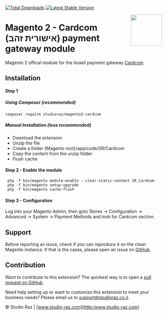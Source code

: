 [![Total Downloads](https://poser.pugx.org/studioraz/magento2-cardcom/downloads)](https://packagist.org/packages/studioraz/magento2-cardcom)
[![Latest Stable Version](https://poser.pugx.org/studioraz/magento2-cardcom/v/stable)](https://packagist.org/packages/studioraz/magento2-cardcom)

<a href="http://www.magepal.com" ><img src="https://image.ibb.co/cRGMFy/logostudioraz.jpg" width="100" align="right" /></a>
# Magento 2 - Cardcom (אישורית זהב) payment gateway module

Magento 2 offical module for the Israeli payment gateway [Cardcom](https://www.cardcom.solutions/)

## Installation

#### Step 1

##### Using Composer (recommended)

```
composer require studioraz/magento2-cardcom
```

##### Manual Installation (less recommended)
 * Download the extension
 * Unzip the file
 * Create a folder {Magento root}/app/code/SR/Cardcom
 * Copy the content from the unzip folder
 * Flush cache

#### Step 2 -  Enable the module
```
 php -f bin/magento module:enable --clear-static-content SR_Cardcom
 php -f bin/magento setup:upgrade
 php -f bin/magento cache:flush
```

#### Step 3 - Configuration
Log into your Magento Admin, then goto Stores -> Configuration -> Advanced -> System -> Payment Methods and look for Cardcom section.


Support
---
Before reporting an issue, check if you can reproduce it on the clean Magento instance.
If that is the cases, please open an issue on [GitHub](https://github.com/studioraz/magento2-cardcom/issues).

Contribution
---
Want to contribute to this extension? The quickest way is to open a [pull request on GitHub](https://help.github.com/articles/using-pull-requests).

Need help setting up or want to customize this extension to meet your business needs? Please email us to support@studioraz.co.il.

© Studio Raz | [www.studio-raz.com](http:/www.studio-raz.com)
